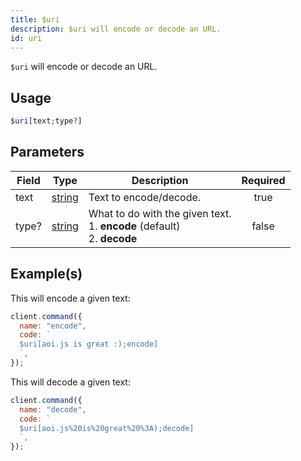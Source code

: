 ```yaml
---
title: $uri
description: $uri will encode or decode an URL.
id: uri
---
```


`$uri` will encode or decode an URL.

## Usage

```php
$uri[text;type?]
```

## Parameters

| Field | Type                                                                                              | Description                                                                         | Required |
| ----- | ------------------------------------------------------------------------------------------------- | ----------------------------------------------------------------------------------- | :------: |
| text  | [string](https://developer.mozilla.org/en-US/docs/Web/JavaScript/Reference/Global_Objects/String) | Text to encode/decode.                                                              |   true   |
| type? | [string](https://developer.mozilla.org/en-US/docs/Web/JavaScript/Reference/Global_Objects/String) | What to do with the given text. <br /> 1. **encode** (default) <br /> 2. **decode** |  false   |

## Example(s)

This will encode a given text:

```javascript
client.command({
  name: "encode",
  code: `
  $uri[aoi.js is great :);encode]
  `,
});
```

This will decode a given text:

```javascript
client.command({
  name: "decode",
  code: `
  $uri[aoi.js%20is%20great%20%3A);decode]
  `,
});
```
